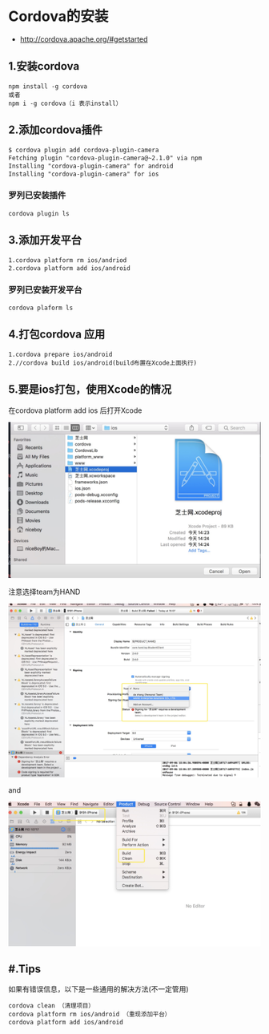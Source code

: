 # Cordova的安装

- <http://cordova.apache.org/#getstarted>

## 1.安装cordova

```
npm install -g cordova
或者
npm i -g cordova（i 表示install）
```

## 2.添加cordova插件

```
$ cordova plugin add cordova-plugin-camera
Fetching plugin "cordova-plugin-camera@~2.1.0" via npm
Installing "cordova-plugin-camera" for android
Installing "cordova-plugin-camera" for ios
```

### 罗列已安装插件

```
cordova plugin ls
```

## 3.添加开发平台

```
1.cordova platform rm ios/andriod
2.cordova platform add ios/android
```

### 罗列已安装开发平台

```
cordova plaform ls
```

## 4.打包cordova 应用

```
1.cordova prepare ios/android
2.//cordova build ios/android(build布置在Xcode上面执行)
```

## 5.要是ios打包，使用Xcode的情况

在cordova platform add ios 后打开Xcode

![](../Images/tools/Xcode1.png)

注意选择team为HAND

![](../Images/tools/Xcode3.png)

and

![](../Images/tools/Xcode2.png)

## #.Tips

如果有错误信息，以下是一些通用的解决方法(不一定管用)

```
cordova clean （清理项目）
cordova platform rm ios/android （重现添加平台）
cordova platform add ios/android
```
